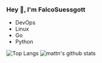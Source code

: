 ### Hey 👋, I'm FalcoSuessgott

* DevOps
* Linux
* Go
* Python

![Top Langs](https://github-readme-stats.vercel.app/api/top-langs/?username=FalcoSuessgott&hide=html)
![mattn's github stats](https://github-readme-stats.vercel.app/api?username=FalcoSuessgott&show_icons=true&count_private=true&line_height=40)

